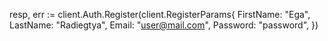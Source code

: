 resp, err := client.Auth.Register(client.RegisterParams{
  FirstName: "Ega",
  LastName: "Radiegtya",
  Email: "user@mail.com",
  Password: "password",
})